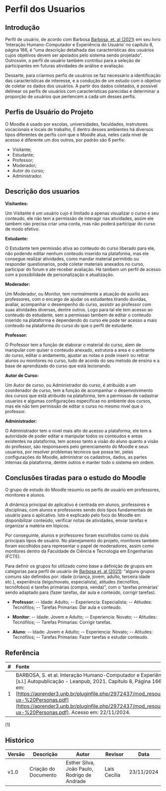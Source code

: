 # Perfil dos Usuarios


## Introdução

Perfil de usuário, de acordo com Barbosa [Barbosa, et. al (2021)](https://aprender3.unb.br/pluginfile.php/2972450/mod_resource/content/4/ihc-ux%20cap%207.pdf) em seu livro ‘Interação Humano-Computador e Experiência do Usuário‘ no capítulo 8, página 166, é “uma descrição detalhada das características dos usuários cujos objetivos devem ser apoiados pelo sistema sendo projetado”. Outrossim, o perfil de usuário também contribui para a seleção de participantes em futuras atividades de análise e avaliação.

Dessarte, para criarmos perfis de usuários se faz necessário a identificação das características de interesse, e a condução de um estudo com o objetivo de coletar os dados dos usuários. A partir dos dados coletados, é possível delinear os perfis de usuários com características parecidas e determinar a proporção de usuários que pertencem a cada um desses perfis.

## Perfis de Usuário do Projeto

O Moodle é usado por escolas, universidades, faculdades, instrutores vocacionais e locais de trabalho, E dentro desses ambientes há diversos tipos diferentes de perfis com que o Moodle atua, neles cada nivel de acesso é diferente um dos outros, por padrão são 6 perfis:

- Visitante;
- Estudante;
- Professor;
- Moderador;
- Autor do curso;
- Administrador.

## Descrição dos usuarios
 
**Visitantes:**

Um Visitante é um usuário cujo é limitado a apenas visualizar o curso e seu conteudo, ele não tem a permissão de interagir nas atividades, assim ele tambem não precisa criar uma conta, mas não poderá participar do curso de modo efetivo.

**Estudante:**

O Estudante tem permissão ativa ao conteudo do curso liberado para ele, não podendo editar nenhum conteudo inserido na plataforma, mas ele consegue realizar atividades, como mandar material permitido ou responder questionarios, pode coletar materiais anexados no curso, participar do forum e ate receber avaliação. Há tambem um perfil de acesso com a possibilidade de personalização e atualização.

**Moderador:**

Um Moderador, ou Monitor, tem normalmente a atuação de auxilio aos professores, com o encargo de ajudar os estudantes tirando duvidas, avaliar, acompanhar o desempenho do curso, assistir ao professor com suas atividades diversas, dentre outros. Logo para tal ele tem acesso ao conteudo do estudante, sem a permissao tambem de editar o conteudo inserido na plataforma e dependendo do curso ele pode ter acesso a mais conteudo na plataforma do curso do que o perfil de estudante.

**Professor:**

O Professor tem a função de elaborar o material do curso, alem de manipular com quiser o conteudo anexado, estrutura a area e o ambiente do curso, editar o andamento, ajustar as notas e pode inserir ou retirar alunos ou monitores no curso, tudo de acordo do seu metodo de ensino e a base de aprendizado do curso que está lecionando.

**Autor de Curso:**

Um Autor de curso, ou Administrador do curso, é atribuido a um coordenador de curso, tem a função de acompanhar o desenvolvimento dos cursos que está atribuido na plataforma, tem a permissao de cadastrar usuarios e algumas configurações especificas no ambiente dos cursos, mas ele não tem permissão de editar o curso no mesmo nivel que o professor.

**Administrador:**

O Administrador tem o nivel mais alto de acesso a plataforma, ele tem a autoridade de poder editar e manipular todos os conteudos e areas existentes na plataforma, tem acesso tanto a visão do aluno quanto a visão do professor, são responsaveis pelo gerenciamento do Moodle e seus usuarios, por resolver problemas tecnicos que possa ter, pelas configurações do Moodle, administrar os cadastros, dados, as partes internas da plataforma, dentre outros e manter todo o sistema em ordem.

## Conclusões tiradas para o estudo do Moodle

O grupo de estudo do Moodle resumiu os perfis de usuário em professores, monitores e alunos. 

A dinâmica principal do aplicativo é centrada em alunos, professores e disciplinas, com alunos e professores sendo dois tipos fundamentais de usuário para o aplicativo. Isto é explicado pelo foco do Moodle em disponibilizar conteúdo, verificar notas de atividades, enviar tarefas e organizar a matéria em tópicos.

Por conseguinte, alunos e professores foram escolhidos como os dois principais tipos de usuário. No planejamento do projeto, monitores também foram escolhidos para representar o papel de moderadores, assim como monitores dentro da Faculdade de Ciência e Tecnologia em Engenharias (FCTE). 

Para definir os grupos foi utilizado como base a definição de grupos em categorias para perfil de usuário de [Barbosa et. al (2021)](https://aprender3.unb.br/pluginfile.php/2972437/mod_resource/content/2/ihc-ux-%20Personas.pdf):  “alguns grupos comuns são definidos por: idade (criança, jovem, adulto, terceira idade etc.), experiência (leigo/novato, especialista), atitudes (tecnófilos, tecnófobos) e tarefas primárias (compra, venda)”, com o ‘tarefas primárias’ sendo adaptado para (fazer tarefas, dar aula e conteúdo, corrigir tarefas).

- **Professor**:
-- Idade: Adulto;
-- Experiencia: Especialista;
-- Atitudes: Tecnófilos;
-- Tarefas Primarias: Dar aula e conteudo.

- **Monitor**:
-- Idade: Jovem e Adulto;
-- Experiencia: Novato;
-- Atitudes: Tecnófilos;
-- Tarefas Primarias: Corrigir tarefas.

- **Aluno**:
-- Idade: Jovem e Adulto;
-- Experiencia: Novato;
-- Atitudes: Tecnófilos;
-- Tarefas Primarias: Fazer tarefas e estudar conteudo.

## Referência

| # | Fonte |
|---|:------|
| 1 | BARBOSA, S. et al. Interação Humano-Computador e Experiência do Usuário. [s.l.] Autopublicação - Leanpub, 2021. Capítulo 8, Página 166. Seção disponível em: [https://aprender3.unb.br/pluginfile.php/2972437/mod_resource/content/2/ihc-ux-%20Personas.pdf](https://aprender3.unb.br/pluginfile.php/2972437/mod_resource/content/2/ihc-ux-%20Personas.pdf).  Acesso em: 22/11/2024.| 

[1] 


## Histórico

| Versão | Descrição     | Autor        | Revisor     | Data       |
|--------|---------------|--------------|-------------|------------|
| v1.0   | Criação do Documento | Esther Silva, João Paulo, Rodrigo de Andrade | Laís Cecília | 23/11/2024 |

